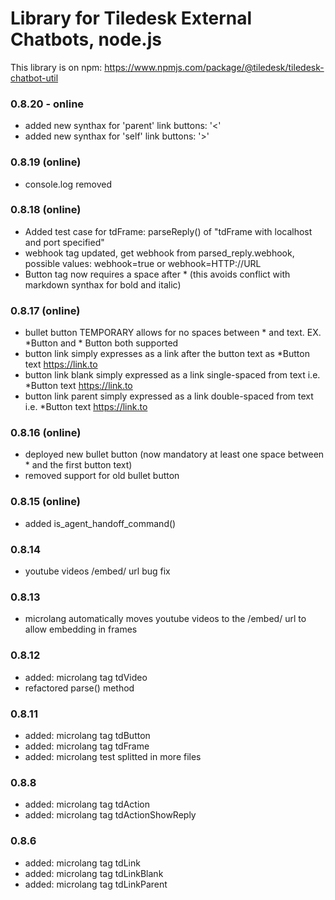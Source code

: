 # Library for Tiledesk External Chatbots, node.js

This library is on npm: https://www.npmjs.com/package/@tiledesk/tiledesk-chatbot-util

### 0.8.20 - online
- added new synthax for 'parent' link buttons: '<'
- added new synthax for 'self' link buttons: '>'

### 0.8.19 (online)
- console.log removed

### 0.8.18 (online)
- Added test case for tdFrame: parseReply() of "tdFrame with localhost and port specified"
- webhook tag updated, get webhook from parsed_reply.webhook, possible values: webhook=true or webhook=HTTP://URL
- Button tag now requires a space after * (this avoids conflict with markdown synthax for bold and italic)

### 0.8.17 (online)
- bullet button TEMPORARY allows for no spaces between * and text. EX. *Button and * Button both supported
- button link simply expresses as a link after the button text as *Button text https://link.to
- button link blank simply expressed as a link single-spaced from text i.e. *Button text https://link.to
- button link parent simply expressed as a link double-spaced from text i.e. *Button text  https://link.to

### 0.8.16 (online)
- deployed new bullet button (now mandatory at least one space between * and the first button text)
- removed support for old bullet button

### 0.8.15 (online)
- added is_agent_handoff_command()

### 0.8.14
- youtube videos /embed/ url bug fix

### 0.8.13
- microlang automatically moves youtube videos to the /embed/ url to allow embedding in frames

### 0.8.12
- added: microlang tag tdVideo
- refactored parse() method

### 0.8.11
- added: microlang tag tdButton
- added: microlang tag tdFrame
- added: microlang test splitted in more files

### 0.8.8
- added: microlang tag tdAction
- added: microlang tag tdActionShowReply

### 0.8.6
- added: microlang tag tdLink
- added: microlang tag tdLinkBlank
- added: microlang tag tdLinkParent
